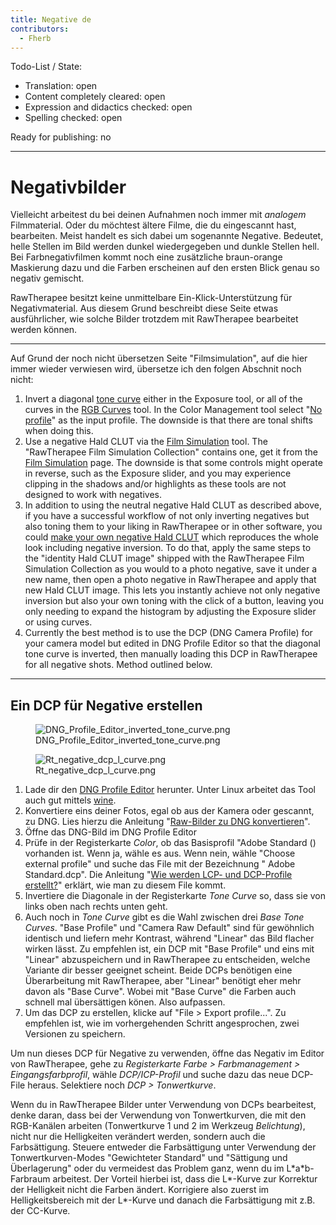 ```yaml
---
title: Negative de
contributors:
  - Fherb
---
```


Todo-List / State:

- Translation: open
- Content completely cleared: open
- Expression and didactics checked: open
- Spelling checked: open

Ready for publishing: no

------------------------------------------------------------------------

# Negativbilder

Vielleicht arbeitest du bei deinen Aufnahmen noch immer mit *analogem*
Filmmaterial. Oder du möchtest ältere Filme, die du eingescannt hast,
bearbeiten. Meist handelt es sich dabei um sogenannte Negative.
Bedeutet, helle Stellen im Bild werden dunkel wiedergegeben und dunkle
Stellen hell. Bei Farbnegativfilmen kommt noch eine zusätzliche
braun-orange Maskierung dazu und die Farben erscheinen auf den ersten
Blick genau so negativ gemischt.

RawTherapee besitzt keine unmittelbare Ein-Klick-Unterstützung für
Negativmaterial. Aus diesem Grund beschreibt diese Seite etwas
ausführlicher, wie solche Bilder trotzdem mit RawTherapee bearbeitet
werden können.

------------------------------------------------------------------------

Auf Grund der noch nicht übersetzen Seite "Filmsimulation", auf die hier
immer wieder verwiesen wird, übersetze ich den folgen Abschnit noch
nicht:

1.  Invert a diagonal [tone curve](exposure#tone_curves)
    either in the Exposure tool, or all of the curves in the [RGB
    Curves](RGB_Curves.md) tool. In the Color Management tool
    select "[No profile](color_management#no_profile)" as the
    input profile. The downside is that there are tonal shifts when
    doing this.
2.  Use a negative Hald CLUT via the [Film
    Simulation](Film_Simulation.md) tool. The "RawTherapee Film
    Simulation Collection" contains one, get it from the [Film
    Simulation](Film_Simulation.md) page. The downside is that
    some controls might operate in reverse, such as the Exposure slider,
    and you may experience clipping in the shadows and/or highlights as
    these tools are not designed to work with negatives.
3.  In addition to using the neutral negative Hald CLUT as described
    above, if you have a successful workflow of not only inverting
    negatives but also toning them to your liking in RawTherapee or in
    other software, you could [make your own negative Hald
    CLUT](Film_Simulation#Make_Your_Own.md) which reproduces the
    whole look including negative inversion. To do that, apply the same
    steps to the "identity Hald CLUT image" shipped with the RawTherapee
    Film Simulation Collection as you would to a photo negative, save it
    under a new name, then open a photo negative in RawTherapee and
    apply that new Hald CLUT image. This lets you instantly achieve not
    only negative inversion but also your own toning with the click of a
    button, leaving you only needing to expand the histogram by
    adjusting the Exposure slider or using curves.
4.  Currently the best method is to use the DCP (DNG Camera Profile) for
    your camera model but edited in DNG Profile Editor so that the
    diagonal tone curve is inverted, then manually loading this DCP in
    RawTherapee for all negative shots. Method outlined below.

------------------------------------------------------------------------

## Ein DCP für Negative erstellen

<figure>
<img src="/images/DNG_Profile_Editor_inverted_tone_curve.png"
title="DNG_Profile_Editor_inverted_tone_curve.png" />
<figcaption>DNG_Profile_Editor_inverted_tone_curve.png</figcaption>
</figure>

<figure>
<img src="/images/Rt_negative_dcp_l_curve.png"
title="Rt_negative_dcp_l_curve.png" />
<figcaption>Rt_negative_dcp_l_curve.png</figcaption>
</figure>

1.  Lade dir den [DNG Profile
    Editor](http://www.adobe.com/support/downloads/detail.jsp?ftpID=5494)
    herunter. Unter Linux arbeitet das Tool auch gut mittels
    [wine](https://www.winehq.org/).
2.  Konvertiere eins deiner Fotos, egal ob aus der Kamera oder gescannt,
    zu DNG. Lies hierzu die Anleitung "[Raw-Bilder zu DNG
    konvertieren](How_to_convert_raw_formats_to_DNG/de.md)".
3.  Öffne das DNG-Bild im DNG Profile Editor
4.  Prüfe in der Registerkarte *Color*, ob das Basisprofil "Adobe
    Standard (*<Dein Kameramodell>*) vorhanden ist. Wenn ja, wähle es
    aus. Wenn nein, wähle "Choose external profile" und suche das File
    mit der Bezeichnung "*<your camera model>* Adobe Standard.dcp". Die
    Anleitung "[Wie werden LCP- und DCP-Profile
    erstellt?](How_to_get_LCP_and_DCP_profiles/de.md)" erklärt,
    wie man zu diesem File kommt.
5.  Invertiere die Diagonale in der Registerkarte *Tone Curve* so, dass
    sie von links oben nach rechts unten geht.
6.  Auch noch in *Tone Curve* gibt es die Wahl zwischen drei *Base Tone
    Curves*. "Base Profile" und "Camera Raw Default" sind für gewöhnlich
    identisch und liefern mehr Kontrast, während "Linear" das Bild
    flacher wirken lässt. Zu empfehlen ist, ein DCP mit "Base Profile"
    und eins mit "Linear" abzuspeichern und in RawTherapee zu
    entscheiden, welche Variante dir besser geeignet scheint. Beide DCPs
    benötigen eine Überarbeitung mit RawTherapee, aber "Linear" benötigt
    eher mehr davon als "Base Curve". Wobei mit "Base Curve" die Farben
    auch schnell mal übersättigen könen. Also aufpassen.
7.  Um das DCP zu erstellen, klicke auf "File \> Export
    *<your camera model>* profile...". Zu empfehlen ist, wie im
    vorhergehenden Schritt angesprochen, zwei Versionen zu speichern.

Um nun dieses DCP für Negative zu verwenden, öffne das Negativ im Editor
von RawTherapee, gehe zu *Registerkarte Farbe \> Farbmanagement \>
Eingangsfarbprofil*, wähle *DCP/ICP-Profil* und suche dazu das neue
DCP-File heraus. Selektiere noch *DCP \> Tonwertkurve*.

Wenn du in RawTherapee Bilder unter Verwendung von DCPs bearbeitest,
denke daran, dass bei der Verwendung von Tonwertkurven, die mit den
RGB-Kanälen arbeiten (Tonwertkurve 1 und 2 im Werkzeug *Belichtung*),
nicht nur die Helligkeiten verändert werden, sondern auch die
Farbsättigung. Steuere entweder die Farbsättigung unter Verwendung der
Tonwertkurven-Modes "Gewichteter Standard" und "Sättigung und
Überlagerung" oder du vermeidest das Problem ganz, wenn du im
L\*a\*b-Farbraum arbeitest. Der Vorteil hierbei ist, dass die L\*-Kurve
zur Korrektur der Helligkeit nicht die Farben ändert. Korrigiere also
zuerst im Helligkeitsbereich mit der L\*-Kurve und danach die
Farbsättigung mit z.B. der CC-Kurve.
